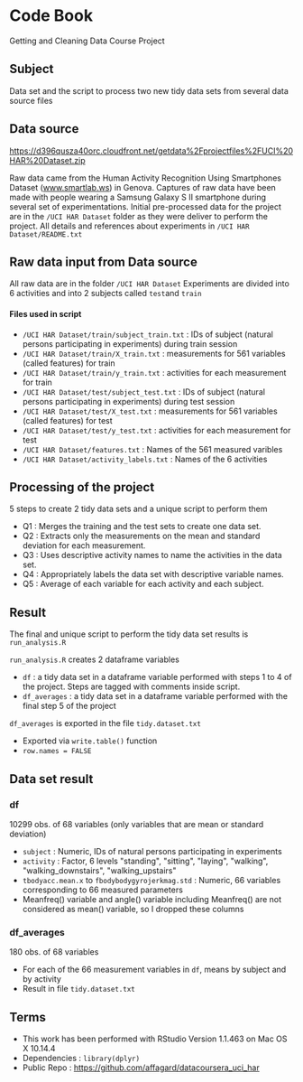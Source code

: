 # Code Book
Getting and Cleaning Data Course Project

## Subject
Data set and the script to process two new tidy data sets from several data source files 

## Data source
https://d396qusza40orc.cloudfront.net/getdata%2Fprojectfiles%2FUCI%20HAR%20Dataset.zip

Raw data came from the Human Activity Recognition Using Smartphones Dataset (www.smartlab.ws) in Genova.
Captures of raw data have been made with people wearing a Samsung Galaxy S II smartphone during several set of experimentations.
Initial pre-processed data for the project are in the ```/UCI HAR Dataset``` folder as they were deliver to perform the project.
All details and references about experiments in ```/UCI HAR Dataset/README.txt```

## Raw data input from Data source
All raw data are in the folder ```/UCI HAR Dataset```
Experiments are divided into 6 activities and into 2 subjects called ```test```and ```train```
#### Files used in script 
 * ```/UCI HAR Dataset/train/subject_train.txt``` : IDs of subject (natural persons participating in experiments) during train session
 * ```/UCI HAR Dataset/train/X_train.txt``` : measurements for 561 variables (called features) for train
 * ```/UCI HAR Dataset/train/y_train.txt``` : activities for each measurement for train
 * ```/UCI HAR Dataset/test/subject_test.txt``` : IDs of subject (natural persons participating in experiments) during test session
 * ```/UCI HAR Dataset/test/X_test.txt``` : measurements for 561 variables (called features) for test
 * ```/UCI HAR Dataset/test/y_test.txt``` : activities for each measurement for test
 * ```/UCI HAR Dataset/features.txt``` : Names of the 561 measured varibles
 * ```/UCI HAR Dataset/activity_labels.txt``` : Names of the 6 activities
 
 

## Processing of the project
5 steps to create 2 tidy data sets and a unique script to perform them

 * Q1 : Merges the training and the test sets to create one data set.
 * Q2 : Extracts only the measurements on the mean and standard deviation for each measurement.
 * Q3 : Uses descriptive activity names to name the activities in the data set.
 * Q4 : Appropriately labels the data set with descriptive variable names.
 * Q5 : Average of each variable for each activity and each subject.


## Result
The final and unique script to perform the tidy data set results is ```run_analysis.R```

```run_analysis.R``` creates 2 dataframe variables
 * ```df``` : a tidy data set in a dataframe variable performed with steps 1 to 4 of the project. Steps are tagged with comments inside script.
 * ```df_averages``` : a tidy data set in a dataframe variable performed with the final step 5 of the project

```df_averages``` is exported in the file ```tidy.dataset.txt```
 * Exported via ```write.table()``` function
 * ```row.names = FALSE```
 
 ## Data set result
 ### df
 10299 obs. of  68 variables (only variables that are mean or standard deviation)
  * ```subject``` : Numeric, IDs of natural persons participating in experiments
  * ```activity``` : Factor, 6 levels "standing", "sitting", "laying", "walking", "walking_downstairs", "walking_upstairs"
  * ```tbodyacc.mean.x``` to ```fbodybodygyrojerkmag.std``` : Numeric, 66 variables corresponding to 66 measured parameters
  * Meanfreq() variable and angle() variable including Meanfreq() are not considered as mean() variable, so I dropped these columns 
  
 ### df_averages
 180 obs. of  68 variables
  * For each of the 66 measurement variables in ```df```, means by subject and by activity
  * Result in file ```tidy.dataset.txt```
 
 
 ## Terms
  * This work has been performed with RStudio Version 1.1.463 on Mac OS X 10.14.4
  * Dependencies : ```library(dplyr)```
  * Public Repo : https://github.com/affagard/datacoursera_uci_har
 